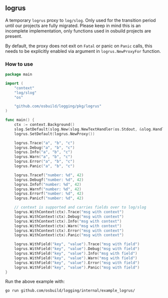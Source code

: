 ## logrus

A temporary `logrus` proxy to `log/slog`. Only used for the transition period until our projects are fully migrated. Please keep in mind this is an incomplete implementation, only functions used in osbuild projects are present.

By default, the proxy does not exit on `Fatal` or panic on `Panic` calls, this needs to be explicitly enabled via argument in `logrus.NewProxyFor` function.

### How to use

```go
package main

import (
	"context"
	"log/slog"
	"os"

	"github.com/osbuild/logging/pkg/logrus"
)

func main() {
	ctx := context.Background()
	slog.SetDefault(slog.New(slog.NewTextHandler(os.Stdout, &slog.HandlerOptions{Level: slog.LevelDebug})))
	logrus.SetDefault(logrus.NewProxy())

	logrus.Trace("a", "b", "c")
	logrus.Debug("a", "b", "c")
	logrus.Info("a", "b", "c")
	logrus.Warn("a", "b", "c")
	logrus.Error("a", "b", "c")
	logrus.Panic("a", "b", "c")

	logrus.Tracef("number: %d", 42)
	logrus.Debugf("number: %d", 42)
	logrus.Infof("number: %d", 42)
	logrus.Warnf("number: %d", 42)
	logrus.Errorf("number: %d", 42)
	logrus.Panicf("number: %d", 42)

	// context is supported and carries fields over to log/slog
	logrus.WithContext(ctx).Trace("msg with context")
	logrus.WithContext(ctx).Debug("msg with context")
	logrus.WithContext(ctx).Info("msg with context")
	logrus.WithContext(ctx).Warn("msg with context")
	logrus.WithContext(ctx).Error("msg with context")
	logrus.WithContext(ctx).Panic("msg with context")

	logrus.WithField("key", "value").Trace("msg with field")
	logrus.WithField("key", "value").Debug("msg with field")
	logrus.WithField("key", "value").Info("msg with field")
	logrus.WithField("key", "value").Warn("msg with field")
	logrus.WithField("key", "value").Error("msg with field")
	logrus.WithField("key", "value").Panic("msg with field")
}
```

Run the above example with:

```
go run github.com/osbuild/logging/internal/example_logrus/
```
